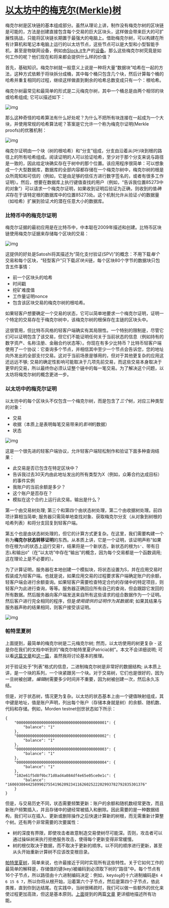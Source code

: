 # [以太坊中的梅克尔(Merkle)树](https://blog.ethereum.org/2015/11/15/merkling-in-ethereum/)

梅克尔树是区块链的基本组成部分。虽然从理论上讲，制作没有梅克尔树的区块链是可能的，方法是创建直接包含每个交易的巨大区块头，这样做会带来巨大的可扩展性挑战，只能将区块链长期置于最强大的电脑上。借助梅克尔树，可以构建在所有计算机和笔记本电脑上运行的以太坊节点，这些节点可以是大型和小型智能手机，甚至是物联网设备，例如由[Slock.it](http://slock.it/)生产的[设备](http://slock.it/)。那么这些梅克尔树究竟是如何工作的呢？他们现在和将来都会提供什么样的价值？

首先，基础知识。梅克尔树就一般意义上说是一种将大量“数据块”哈希在一起的方法，这种方式依赖于将块拆分成桶，其中每个桶只包含几个块，然后计算每个桶的哈希并重复相同的过程，继续这样做直到剩余的哈希总数变成只有一个：根哈希。

梅克尔树最常见和最简单的形式是二元梅克尔树，其中一个桶总是由两个相邻的块或哈希组成; 它可以描述如下：

![img](https://blog.ethereum.org/wp-content/uploads/2015/11/merkle.png)

那么这种奇怪的哈希算法有什么好处呢？为什么不把所有块连接在一起成为一个大块，并使用常规的哈希算法呢？答案是它允许一个称为梅克尔证明(Merkle proofs)的优雅机制：

![img](https://blog.ethereum.org/wp-content/uploads/2015/11/merkle2.png)

梅克尔证明由一个块（树的根哈希）和“分支”组成，分支由沿着从(叶)块到根的路径上的所有哈希组成。阅读证明的人可以验证哈希，至少对于那个分支来说与路径是一致的，因此给定块确实存在于树中的那个位置。该应用程序很简单：可以想象成一个大型数据库，数据库的全部内容都存储在一个梅克尔树中，梅克尔树的根是众所周知和可信的（例如，它是由足够的信任方进行数字签名的，或者有很多工作证明）。然后，想要在数据库上执行键值查找的用户（例如，“告诉我位置85273中的对象”）可以请求一个梅克尔证明，如果收到证明后验证为正确，则收到的值*确实*存在于该特定根的数据库中的位置85273处。这个机制允许从验证*小*的数据量（如哈希）扩展到验证*大*的潜在任意大小的数据库。

### 比特币中的梅克尔证明

梅克尔证据的最初应用是在比特币中，中本聪在2009年描述和创建。比特币区块链使用梅克尔证据来存储每个区块的交易：

![img](https://blog.ethereum.org/wp-content/uploads/2015/11/mining.jpg)

这提供的好处是Satoshi将其描述为“简化支付验证(SPV)”的概念：不用下载*每个*交易和每个区块，“轻型客户”只下载*区块头*链，每个区块80个字节的数据块只包含五件事情：

- 前一个区块头的哈希
- 时间戳
- 挖矿难度值
- 工作量证明nonce
- 包含该区块交易的梅克尔树的根哈希。

如果轻客户想要确定一个交易的状态，它可以简单地要求一个梅克尔证明，证明一个特定的交易存在于梅克尔树中，该梅克尔树的根保存在主链的区块头中。

这很管用，但比特币风格的轻客户端确实有其局限性。一个特别的限制是，尽管它们可以证明包含了该交易，但它们不能证明任何关于当前状态的信息（例如持有的数字资产、名称注册、金融合约状态等）。你现在有多少比特币？比特币轻客户端使用了一个协议：它查询多个节点，并相信其中至少一个节点会告诉您，您的地址向外发出的全部支付交易。这对于当前场景是够用的，但对于其他更复杂的应用这还远远不够; 交易的确定性影响可能取决于几项先前交易，而这些交易本身取决于更早的交易，所以最终你必须认证整个链中的每一笔交易。为了解决这个问题，以太坊将梅克尔树的概念更进一步。

### 以太坊中的梅克尔证明

以太坊中的每个区块头不仅包含一个梅克尔树，而是包含了*三个*树，对应三种类型的对象：

- 交易
- 收据（本质上是表明每笔交易带来的*影响*的数据）
- 状态

![img](https://blog.ethereum.org/wp-content/uploads/2015/11/ethblockchain_full.png)

这是一个很先进的轻客户端协议，允许轻客户端轻松制作和验证下面多种查询结果：

- 此交易是否已包含在特定区块中？
- 告诉我过去30天内由此地址发出的所有类型为X（例如，众筹合约达成目标）的事件实例
- 我账户的当前余额是多少？
- 这个账户是否存在？
- 模拟在这个合约上运行此交易。输出是什么？

第一个由交易树处理; 第三个和第四个由状态树处理，第二个由收据树处理。前四项计算相当简单; 服务器只需简单地查找对象、获取梅克尔分支（从对象到树根的哈希列表）和将分支回复到轻客户端。

第五个也是由状态树处理的，但它的计算方式更复杂。在这里，我们需要构建一个称为**梅克尔状态转移证明**的东西。从本质上讲，它是一个证明，该证明声称“如果你在根为`S`的状态上运行交易`T`，结果将是一个新状态，新状态的根为`S'`、带有日志`L`和输出`O`”（在“以太坊”中存在“输出”的概念，因为每个交易都是一个函数调用;这在理论上是不必要的）。

为了计算证明，服务器在本地创建一个模拟块，将状态设置为S，并在应用交易时假装成为轻客户端。也就是说，如果应用交易的过程要求客户端确定账户的余额，轻客户端会进行余额查询。如果轻客户需要检查特定合约的存储中的特定项目，则轻客户为此进行查询，等等。服务器正确回应所有自己的查询，但会跟踪它发回的所有数据。然后服务器向客户端发送来自所有这些请求的组合数据作为一个证明。然后客户进行完全相同的程序，但是*使用提供的证明作为其数据库*; 如果其结果与服务器声称的结果相同，则客户接受该证明。

![img](https://blog.ethereum.org/wp-content/uploads/2015/11/lightproof.png)

### 帕特里夏树

上面提到，最简单的梅克尔树是二元梅克尔树; 然而，以太坊使用的树更复杂 - 这是你在我们的文档中听到的“梅克尔帕特里夏(Patricia)树”。本文不会详细说明; 可以看[这篇文章](https://github.com/ethereum/wiki/wiki/Patricia-Tree)和[这一篇](https://easythereentropy.wordpress.com/2014/06/04/understanding-the-ethereum-trie/)，虽然我将讨论基本的推理。

对于验证处于“列表”格式的信息，二进制梅克尔树是非常好的数据结构; 从本质上讲，是一个块的系列，一个块紧跟另一个块。对于交易树，它们也是很好的，因为一旦树被创建，*编辑*树需要多少时间并不重要，因为树被创建一次，然后永久冻结。

但是，对于状态树，情况更为复杂。以太坊的状态基本上由一个键值映射组成，其中键是地址，值是账户声明，列出每个账户（存储本身就是树）的余额、随机数、代码和存储。例如，Morden testnet创世状态如下所示：

```
{
    "0000000000000000000000000000000000000001": {
        "balance": "1"
    },
    "0000000000000000000000000000000000000002": {
        "balance": "1"
    },
    "0000000000000000000000000000000000000003": {
        "balance": "1"
    },
    "0000000000000000000000000000000000000004": {
        "balance": "1"
    },
    "102e61f5d8f9bc71d0ad4a084df4e65e05ce0e1c": {
        "balance": "1606938044258990275541962092341162602522202993782792835301376"
    }
}
```

但是，与交易历史不同，状态需要频繁更新：账户的余额和随机数经常更改，而且新账户频繁插入，并且存储中的键经常被插入和删除。因此需要的是一种数据结构，我们可以在插入、更新或删除操作之后快速计算新的树根，而无需重新计算整个树。还有两个非常需要的次要属性：

- 树的深度有界限，即使攻击者故意制造交易使树尽可能深。否则，攻击者可以通过操纵树来执行拒绝服务攻击，使得每个更新变得非常缓慢。
- 树的根仅取决于数据，而不取决于更新的顺序。以不同的顺序进行更新，甚至从头开始重新计算树不应该改变根目录。

[帕特里夏树](https://en.wikipedia.org/wiki/Radix_tree)，简单来说，也许最接近于同时实现所有这些特性。关于它如何工作的最简单的解释是，存储值的键(key)被编码到必须取下树的“路径”中。每个节点有16个子节点，所以路径由十六进制编码决定：例如，key`dog`的十六进制编码是`6 4 6 15 6 7`，所以你将从根开始，沿着第六个子节点，然后是第四个子节点，依此类推，直到你到达结尾。在实践中，当树很稀疏时，我们可以做一些额外的优化来使过程更加高效，但这是基本原则。[上面](https://easythereentropy.wordpress.com/2014/06/04/understanding-the-ethereum-trie/)提到的两篇[文章](https://github.com/ethereum/wiki/wiki/Patricia-Tree) 更详细地描述所有功能。